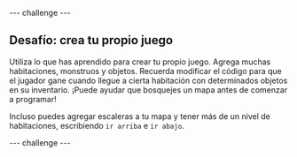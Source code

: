 \--- challenge \---

## Desafío: crea tu propio juego

Utiliza lo que has aprendido para crear tu propio juego. Agrega muchas habitaciones, monstruos y objetos. Recuerda modificar el código para que el jugador gane cuando llegue a cierta habitación con determinados objetos en su inventario. ¡Puede ayudar que bosquejes un mapa antes de comenzar a programar!

Incluso puedes agregar escaleras a tu mapa y tener más de un nivel de habitaciones, escribiendo `ir arriba` e `ir abajo`.

\--- challenge \---